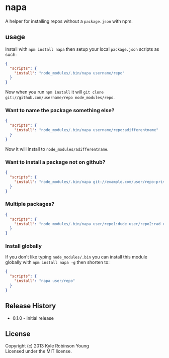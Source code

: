 # napa
A helper for installing repos without a `package.json` with npm.

## usage

Install with `npm install napa` then setup your local `package.json` scripts as such:

```json
{
  "scripts": {
    "install": "node_modules/.bin/napa username/repo"
  }
}
```

Now when you run `npm install` it will `git clone git://github.com/username/repo node_modules/repo`.

### Want to name the package something else?

```json
{
  "scripts": {
    "install": "node_modules/.bin/napa username/repo:adifferentname"
  }
}
```

Now it will install to `node_modules/adifferentname`.

### Want to install a package not on github?

```json
{
  "scripts": {
    "install": "node_modules/.bin/napa git://example.com/user/repo:privatepackage"
  }
}
```

### Multiple packages?

```json
{
  "scripts": {
    "install": "node_modules/.bin/napa user/repo1:dude user/repo2:rad user/repo3:cool"
  }
}
```

### Install globally
If you don't like typing `node_modules/.bin` you can install this module globally with `npm install napa -g` then shorten to:

```json
{
  "scripts": {
    "install": "napa user/repo"
  }
}
```

## Release History
* 0.1.0 - initial release

## License
Copyright (c) 2013 Kyle Robinson Young  
Licensed under the MIT license.
